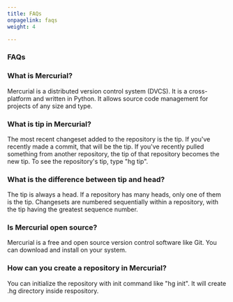 ```yaml
---
title: FAQs
onpagelink: faqs
weight: 4

---
```


### FAQs

### What is Mercurial?
Mercurial is a distributed version control system (DVCS). It is a cross-platform and written in Python. It allows source code management for projects of any size and type.
### What is tip in Mercurial?
The most recent changeset added to the repository is the tip. If you've recently made a commit, that will be the tip. If you've recently pulled something from another repository, the tip of that repository becomes the new tip. To see the repository's tip, type "hg tip".
### What is the difference between tip and head?
The tip is always a head. If a repository has many heads, only one of them is the tip. Changesets are numbered sequentially within a repository, with the tip having the greatest sequence number. 
### Is Mercurial open source?
Mercurial is a free and open source version control software like Git. You can download and install on your system. 
### How can you create a repository in Mercurial?
You can initialize the repository with init command like "hg init". It will create .hg directory inside respository.
